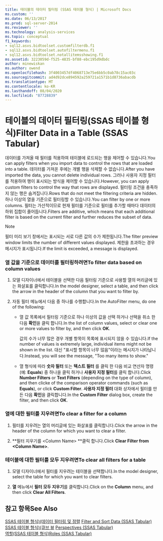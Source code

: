 ```yaml
---
title: 테이블의 데이터 필터링 (SSAS 테이블 형식) | Microsoft Docs
ms.custom: ''
ms.date: 06/13/2017
ms.prod: sql-server-2014
ms.reviewer: ''
ms.technology: analysis-services
ms.topic: conceptual
f1_keywords:
- sql12.asvs.bidtoolset.customfilterdb.f1
- sql12.asvs.bidtoolset.autofiltermenu.f1
- sql12.asvs.bidtoolset.notallitemsshowing.f1
ms.assetid: 3223059d-f525-4835-bf88-ebc195d9dbdc
author: minewiskan
ms.author: owend
ms.openlocfilehash: 3f4003457df4068713e75e6bb5c0ab78c15ac03c
ms.sourcegitcommit: ad4d92dce894592a259721a1571b1d8736abacdb
ms.translationtype: MT
ms.contentlocale: ko-KR
ms.lasthandoff: 08/04/2020
ms.locfileid: "87728839"
---
```

# <a name="filter-data-in-a-table-ssas-tabular"></a><span data-ttu-id="7ba61-102">테이블의 데이터 필터링(SSAS 테이블 형식)</span><span class="sxs-lookup"><span data-stu-id="7ba61-102">Filter Data in a Table (SSAS Tabular)</span></span>
  <span data-ttu-id="7ba61-103">데이터를 가져올 때 필터를 적용하여 테이블에 로드되는 행을 제어할 수 있습니다.</span><span class="sxs-lookup"><span data-stu-id="7ba61-103">You can apply filters when you import data to control the rows that are loaded into a table.</span></span> <span data-ttu-id="7ba61-104">데이터를 가져온 후에는 개별 행을 삭제할 수 없습니다.</span><span class="sxs-lookup"><span data-stu-id="7ba61-104">After you have imported the data, you cannot delete individual rows.</span></span> <span data-ttu-id="7ba61-105">그러나 사용자 지정 필터를 적용하여 행이 표시되는 방식을 제어할 수 있습니다.</span><span class="sxs-lookup"><span data-stu-id="7ba61-105">However, you can apply custom filters to control the way that rows are displayed.</span></span> <span data-ttu-id="7ba61-106">필터링 조건을 충족하지 않는 행은 숨겨집니다.</span><span class="sxs-lookup"><span data-stu-id="7ba61-106">Rows that do not meet the filtering criteria are hidden.</span></span> <span data-ttu-id="7ba61-107">하나 이상의 열을 기준으로 필터링할 수 있습니다.</span><span class="sxs-lookup"><span data-stu-id="7ba61-107">You can filter by one or more columns.</span></span> <span data-ttu-id="7ba61-108">필터는 가산적이므로 현재 필터를 기준으로 필터를 추가할 때마다 데이터의 하위 집합이 줄어듭니다.</span><span class="sxs-lookup"><span data-stu-id="7ba61-108">Filters are additive, which means that each additional filter is based on the current filter and further reduces the subset of data.</span></span>  
  
> [!NOTE]  
>  <span data-ttu-id="7ba61-109">필터 미리 보기 창에서는 표시되는 서로 다른 값의 수가 제한됩니다.</span><span class="sxs-lookup"><span data-stu-id="7ba61-109">The filter preview window limits the number of different values displayed.</span></span> <span data-ttu-id="7ba61-110">제한을 초과하는 경우 메시지가 표시됩니다.</span><span class="sxs-lookup"><span data-stu-id="7ba61-110">If the limit is exceeded, a message is displayed.</span></span>  
  
### <a name="to-filter-data-based-on-column-values"></a><span data-ttu-id="7ba61-111">열 값을 기준으로 데이터를 필터링하려면</span><span class="sxs-lookup"><span data-stu-id="7ba61-111">To filter data based on column values</span></span>  
  
1.  <span data-ttu-id="7ba61-112">모델 디자이너에서 테이블을 선택한 다음 필터링 기준으로 사용할 열의 머리글에 있는 화살표를 클릭합니다.</span><span class="sxs-lookup"><span data-stu-id="7ba61-112">In the model designer, select a table, and then click the arrow in the header of the column that you want to filter by.</span></span>  
  
2.  <span data-ttu-id="7ba61-113">자동 필터 메뉴에서 다음 중 하나를 수행합니다.</span><span class="sxs-lookup"><span data-stu-id="7ba61-113">In the AutoFilter menu, do one of the following:</span></span>  
  
    -   <span data-ttu-id="7ba61-114">열 값 목록에서 필터링 기준으로 하나 이상의 값을 선택 하거나 선택을 취소 한 다음 **확인**을 클릭 합니다.</span><span class="sxs-lookup"><span data-stu-id="7ba61-114">In the list of column values, select or clear one or more values to filter by, and then click **OK**.</span></span>  
  
         <span data-ttu-id="7ba61-115">값의 수가 너무 많은 경우 개별 항목이 목록에 표시되지 않을 수 있습니다.</span><span class="sxs-lookup"><span data-stu-id="7ba61-115">If the number of values is extremely large, individual items might not be shown in the list.</span></span> <span data-ttu-id="7ba61-116">대신 "표시할 항목이 너무 많음"이라는 메시지가 나타납니다.</span><span class="sxs-lookup"><span data-stu-id="7ba61-116">Instead, you will see the message, "Too many items to show."</span></span>  
  
    -   <span data-ttu-id="7ba61-117">열 형식에 따라 **숫자 필터** 또는 **텍스트 필터** 를 클릭 한 다음 비교 연산자 명령 (예: **Equals**) 중 하나을 클릭 하거나 **사용자 지정 필터**를 클릭 합니다.</span><span class="sxs-lookup"><span data-stu-id="7ba61-117">Click **Number Filters** or **Text Filters** (depending on the type of column), and then clicke of the comparison operator commands (such as **Equals**), or click **Custom Filter**.</span></span> <span data-ttu-id="7ba61-118">**사용자 지정 필터** 대화 상자에서 필터를 만든 다음 **확인**을 클릭합니다.</span><span class="sxs-lookup"><span data-stu-id="7ba61-118">In the **Custom Filter** dialog box, create the filter, and then click **OK**.</span></span>  
  
### <a name="to-clear-a-filter-for-a-column"></a><span data-ttu-id="7ba61-119">열에 대한 필터를 지우려면</span><span class="sxs-lookup"><span data-stu-id="7ba61-119">To clear a filter for a column</span></span>  
  
1.  <span data-ttu-id="7ba61-120">필터를 지우려는 열의 머리글에 있는 화살표를 클릭합니다.</span><span class="sxs-lookup"><span data-stu-id="7ba61-120">Click the arrow in the header of the column for which you want to clear a filter.</span></span>  
  
2.  <span data-ttu-id="7ba61-121">\*\*필터 지우기를 \<Column Name> \*\*클릭 합니다.</span><span class="sxs-lookup"><span data-stu-id="7ba61-121">Click **Clear Filter from \<Column Name>**.</span></span>  
  
### <a name="to-clear-all-filters-for-a-table"></a><span data-ttu-id="7ba61-122">테이블에 대한 필터를 모두 지우려면</span><span class="sxs-lookup"><span data-stu-id="7ba61-122">To clear all filters for a table</span></span>  
  
1.  <span data-ttu-id="7ba61-123">모델 디자이너에서 필터를 지우려는 테이블을 선택합니다.</span><span class="sxs-lookup"><span data-stu-id="7ba61-123">In the model designer, select the table for which you want to clear filters.</span></span>  
  
2.  <span data-ttu-id="7ba61-124">**열** 메뉴에서 **필터 모두 지우기**를 클릭합니다.</span><span class="sxs-lookup"><span data-stu-id="7ba61-124">Click on the **Column** menu, and then click **Clear All Filters**.</span></span>  
  
## <a name="see-also"></a><span data-ttu-id="7ba61-125">참고 항목</span><span class="sxs-lookup"><span data-stu-id="7ba61-125">See Also</span></span>  
 <span data-ttu-id="7ba61-126">[SSAS 테이블 형식&#41;&#40;데이터 필터링 및 정렬](../filter-and-sort-data-ssas-tabular.md) </span><span class="sxs-lookup"><span data-stu-id="7ba61-126">[Filter and Sort Data &#40;SSAS Tabular&#41;](../filter-and-sort-data-ssas-tabular.md) </span></span>  
 <span data-ttu-id="7ba61-127">[SSAS 테이블 형식&#41;&#40;큐브 뷰](perspectives-ssas-tabular.md) </span><span class="sxs-lookup"><span data-stu-id="7ba61-127">[Perspectives &#40;SSAS Tabular&#41;](perspectives-ssas-tabular.md) </span></span>  
 [<span data-ttu-id="7ba61-128">역할&#40;SSAS 테이블 형식&#41;</span><span class="sxs-lookup"><span data-stu-id="7ba61-128">Roles &#40;SSAS Tabular&#41;</span></span>](roles-ssas-tabular.md)  
  
  
